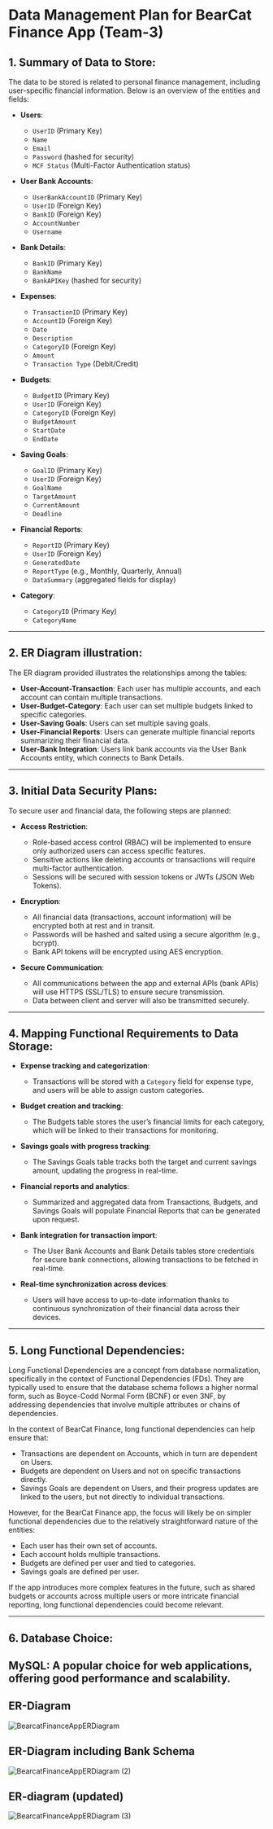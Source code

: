 
# Data Management Plan for BearCat Finance App (Team-3)

## 1. Summary of Data to Store:
The data to be stored is related to personal finance management, including user-specific financial information. Below is an overview of the entities and fields:

- **Users**:
  - `UserID` (Primary Key)
  - `Name`
  - `Email`
  - `Password` (hashed for security)
  - `MCF Status` (Multi-Factor Authentication status)

- **User Bank Accounts**:
  - `UserBankAccountID` (Primary Key)
  - `UserID` (Foreign Key)
  - `BankID` (Foreign Key)
  - `AccountNumber`
  - `Username`

- **Bank Details**:
  - `BankID` (Primary Key)
  - `BankName`
  - `BankAPIKey` (hashed for security)

- **Expenses**:
  - `TransactionID` (Primary Key)
  - `AccountID` (Foreign Key)
  - `Date`
  - `Description`
  - `CategoryID` (Foreign Key)
  - `Amount`
  - `Transaction Type` (Debit/Credit)

- **Budgets**:
  - `BudgetID` (Primary Key)
  - `UserID` (Foreign Key)
  - `CategoryID` (Foreign Key)
  - `BudgetAmount`
  - `StartDate`
  - `EndDate`

- **Saving Goals**:
  - `GoalID` (Primary Key)
  - `UserID` (Foreign Key)
  - `GoalName`
  - `TargetAmount`
  - `CurrentAmount`
  - `Deadline`

- **Financial Reports**:
  - `ReportID` (Primary Key)
  - `UserID` (Foreign Key)
  - `GeneratedDate`
  - `ReportType` (e.g., Monthly, Quarterly, Annual)
  - `DataSummary` (aggregated fields for display)

- **Category**:
  - `CategoryID` (Primary Key)
  - `CategoryName`

---

## 2. ER Diagram illustration:
The ER diagram provided illustrates the relationships among the tables:

- **User-Account-Transaction**: Each user has multiple accounts, and each account can contain multiple transactions.
- **User-Budget-Category**: Each user can set multiple budgets linked to specific categories.
- **User-Saving Goals**: Users can set multiple saving goals.
- **User-Financial Reports**: Users can generate multiple financial reports summarizing their financial data.
- **User-Bank Integration**: Users link bank accounts via the User Bank Accounts entity, which connects to Bank Details.

---

## 3. Initial Data Security Plans:
To secure user and financial data, the following steps are planned:

- **Access Restriction**:
  - Role-based access control (RBAC) will be implemented to ensure only authorized users can access specific features.
  - Sensitive actions like deleting accounts or transactions will require multi-factor authentication.
  - Sessions will be secured with session tokens or JWTs (JSON Web Tokens).

- **Encryption**:
  - All financial data (transactions, account information) will be encrypted both at rest and in transit.
  - Passwords will be hashed and salted using a secure algorithm (e.g., bcrypt).
  - Bank API tokens will be encrypted using AES encryption.

- **Secure Communication**:
  - All communications between the app and external APIs (bank APIs) will use HTTPS (SSL/TLS) to ensure secure transmission.
  - Data between client and server will also be transmitted securely.

---

## 4. Mapping Functional Requirements to Data Storage:
- **Expense tracking and categorization**: 
  - Transactions will be stored with a `Category` field for expense type, and users will be able to assign custom categories.

- **Budget creation and tracking**: 
  - The Budgets table stores the user’s financial limits for each category, which will be linked to their transactions for monitoring.

- **Savings goals with progress tracking**: 
  - The Savings Goals table tracks both the target and current savings amount, updating the progress in real-time.

- **Financial reports and analytics**: 
  - Summarized and aggregated data from Transactions, Budgets, and Savings Goals will populate Financial Reports that can be generated upon request.

- **Bank integration for transaction import**: 
  - The User Bank Accounts and Bank Details tables store credentials for secure bank connections, allowing transactions to be fetched in real-time.

- **Real-time synchronization across devices**: 
  - Users will have access to up-to-date information thanks to continuous synchronization of their financial data across their devices.


---

## 5. Long Functional Dependencies:
Long Functional Dependencies are a concept from database normalization, specifically in the context of Functional Dependencies (FDs). They are typically used to ensure that the database schema follows a higher normal form, such as Boyce-Codd Normal Form (BCNF) or even 3NF, by addressing dependencies that involve multiple attributes or chains of dependencies.

In the context of BearCat Finance, long functional dependencies can help ensure that:
- Transactions are dependent on Accounts, which in turn are dependent on Users.
- Budgets are dependent on Users and not on specific transactions directly.
- Savings Goals are dependent on Users, and their progress updates are linked to the users, but not directly to individual transactions.

However, for the BearCat Finance app, the focus will likely be on simpler functional dependencies due to the relatively straightforward nature of the entities:
- Each user has their own set of accounts.
- Each account holds multiple transactions.
- Budgets are defined per user and tied to categories.
- Savings goals are defined per user.

If the app introduces more complex features in the future, such as shared budgets or accounts across multiple users or more intricate financial reporting, long functional dependencies could become relevant.

---

## 6. Database Choice:
**MySQL**: A popular choice for web applications, offering good performance and scalability.
---
## ER-Diagram
![BearcatFinanceAppERDiagram](https://github.com/user-attachments/assets/131e412a-0228-439c-9467-8f970bccbd27)

## ER-Diagram including Bank Schema

![BearcatFinanceAppERDiagram (2)](https://github.com/user-attachments/assets/fa93ea87-16d7-457d-958b-f6743ea2ea07)

## ER-diagram (updated)
![BearcatFinanceAppERDiagram (3)](https://github.com/user-attachments/assets/4cd38e7d-a004-4249-a769-b633138853d9)

